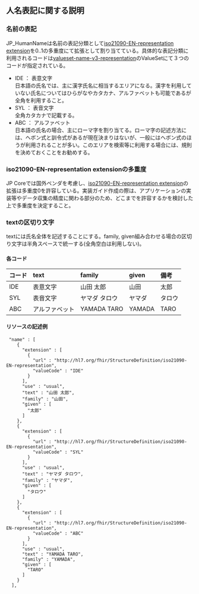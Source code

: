 ## 人名表記に関する説明

### 名前の表記

JP_HumanNameは名前の表記分類として[iso21090-EN-representation extension](http://hl7.org/fhir/R4/extension-iso21090-en-representation.html)を0..1の多重度にて拡張として割り当てている。具体的な表記分類に利用されるコードは[valueset-name-v3-representation](http://hl7.org/fhir/R4/valueset-name-v3-representation.html)のValueSetにて３つのコードが指定されている。

  - IDE ： 表意文字  
  日本語の氏名では、主に漢字氏名に相当するエリアになる。漢字を利用していない氏名についてはひらがなやカタカナ、アルファベットも可能であるが全角を利用すること。
  - SYL ： 表音文字  
  全角カタカナで記載する。
  - ABC ： アルファベット  
  日本語の氏名の場合、主にローマ字を割り当てる。ローマ字の記述方法には、ヘボン式と訓令式があるが現在決まりはないが、一般にはヘボン式のほうが利用されることが多い。このエリアを検索等に利用する場合には、規則を決めておくことをお勧めする。

### iso21090-EN-representation extensionの多重度

JP Coreでは国外ベンダを考慮し、[iso21090-EN-representation extension](http://hl7.org/fhir/R4/extension-iso21090-en-representation.html)の拡張は多重度0を許容している。実装ガイド作成の際は、アプリケーションの実装等やデータ収集の精度に関わる部分のため、どこまでを許容するかを検討した上で多重度を決定すること。

### textの区切り文字

textには氏名全体を記述することにする。family, given組み合わせる場合の区切り文字は半角スペースで統一する(全角空白は利用しない)。

#### 各コード

|コード|text|family|given| 備考 |
|:--- |:--- |:--- |:--- |:--- |
| IDE | 表意文字 | 山田 太郎 | 山田 | 太郎 |
| SYL | 表音文字 | ヤマダ タロウ | ヤマダ | タロウ |
| ABC | アルファベット | YAMADA TARO | YAMADA | TARO |


#### リソースの記述例
```
 "name" : [
    {
      "extension" : [
        {
          "url" : "http://hl7.org/fhir/StructureDefinition/iso21090-EN-representation",
          "valueCode" : "IDE"
        }
      ],
      "use" : "usual",
      "text" : "山田 太郎",
      "family" : "山田",
      "given" : [
        "太郎"
      ]
    },
    {
      "extension" : [
        {
          "url" : "http://hl7.org/fhir/StructureDefinition/iso21090-EN-representation",
          "valueCode" : "SYL"
        }
      ],
      "use" : "usual",
      "text" : "ヤマダ タロウ",
      "family" : "ヤマダ",
      "given" : [
        "タロウ"
      ]
    },
    {
      "extension" : [
        {
          "url" : "http://hl7.org/fhir/StructureDefinition/iso21090-EN-representation",
          "valueCode" : "ABC"
        }
      ],
      "use" : "usual",
      "text" : "YAMADA TARO",
      "family" : "YAMADA",
      "given" : [
        "TARO"
      ]
    }
  ],

```

<br/>
<br/>
<br/>